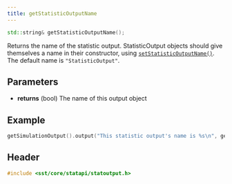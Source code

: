 ```yaml
---
title: getStatisticOutputName
---
```


```cpp
std::string& getStatisticOutputName();
```

Returns the name of the statistic output. StatisticOutput objects should give themselves a name in their constructor, using [`setStatisticOutputName()`](./setStatisticOutputName.md). The default name is `"StatisticOutput"`.

## Parameters
* **returns** (bool) The name of this output object

## Example

```cpp
getSimulationOutput().output("This statistic output's name is %s\n", getStatisticOutputName().c_str());
```

## Header
```cpp
#include <sst/core/statapi/statoutput.h>
```